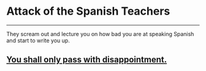 # Attack of the Spanish Teachers

--------------------------------

They scream out and lecture you on how bad you are at speaking Spanish and start to write you up.

## [You shall only pass with disappointment.](../../dream/dream.md)